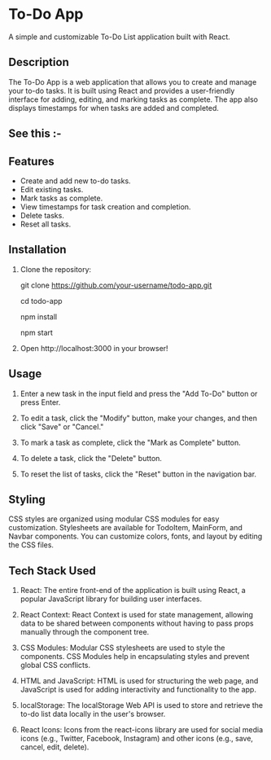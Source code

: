 # To-Do App

A simple and customizable To-Do List application built with React.

## Description

The To-Do App is a web application that allows you to create and manage your to-do tasks. It is built using React and provides a user-friendly interface for adding, editing, and marking tasks as complete. The app also displays timestamps for when tasks are added and completed.


## See this :- 


## Features

- Create and add new to-do tasks.
- Edit existing tasks.
- Mark tasks as complete.
- View timestamps for task creation and completion.
- Delete tasks.
- Reset all tasks.

## Installation

1. Clone the repository:

   git clone https://github.com/your-username/todo-app.git

   cd todo-app

   npm install

   npm start

2. Open http://localhost:3000 in your browser!


## Usage

1. Enter a new task in the input field and press the "Add To-Do" button or press Enter.

2. To edit a task, click the "Modify" button, make your changes, and then click "Save" or "Cancel."

3. To mark a task as complete, click the "Mark as Complete" button.

4. To delete a task, click the "Delete" button.

5. To reset the list of tasks, click the "Reset" button in the navigation bar.


## Styling

CSS styles are organized using modular CSS modules for easy customization.
Stylesheets are available for TodoItem, MainForm, and Navbar components.
You can customize colors, fonts, and layout by editing the CSS files.


## Tech Stack Used
1. React: The entire front-end of the application is built using React, a popular JavaScript library for building user interfaces.

2. React Context: React Context is used for state management, allowing data to be shared between components without having to pass props manually through the component tree.

3. CSS Modules: Modular CSS stylesheets are used to style the components. CSS Modules help in encapsulating styles and prevent global CSS conflicts.

4. HTML and JavaScript: HTML is used for structuring the web page, and JavaScript is used for adding interactivity and functionality to the app.

5. localStorage: The localStorage Web API is used to store and retrieve the to-do list data locally in the user's browser.

6. React Icons: Icons from the react-icons library are used for social media icons (e.g., Twitter, Facebook, Instagram) and other icons (e.g., save, cancel, edit, delete).
